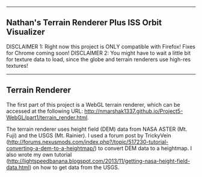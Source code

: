 -------------------------------------------------------------------------------
Nathan's Terrain Renderer Plus ISS Orbit Visualizer
--------------------------------------------------------------------------------
DISCLAIMER 1: Right now this project is ONLY compatible with Firefox! Fixes for Chrome coming soon!
DISCLAIMER 2: You might have to wait a little bit for texture data to load, since the globe and terrain renderers use high-res textures!

-------------------------------------------------------------------------------
Terrain Renderer
-------------------------------------------------------------------------------
The first part of this project is a WebGL terrain renderer, which can be accessed at the following URL: http://nmarshak1337.github.io/Project5-WebGL/part1/terrain_render.html.

The terrain renderer uses height field (DEM) data from NASA ASTER (Mt. Fuji) and the USGS (Mt. Rainier). I used a forum post by TrickyVein (http://forums.nexusmods.com/index.php?/topic/517230-tutorial-converting-a-dem-to-a-heightmap/) to convert DEM data to a heightmap. I also wrote my own tutorial (http://lightspeedbanana.blogspot.com/2013/11/getting-nasa-height-field-data.html) on how to get data from the USGS.
